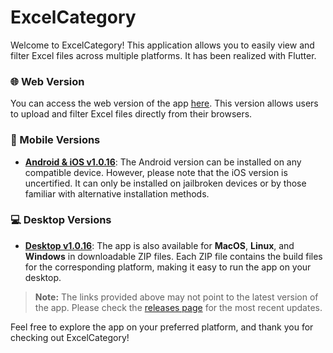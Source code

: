 # ExcelCategory

Welcome to ExcelCategory! This application allows you to easily view and filter Excel files across multiple platforms. It has been realized with Flutter.

### 🌐 Web Version
You can access the web version of the app [here](https://excelcategory.web.app). This version allows users to upload and filter Excel files directly from their browsers.

### 📱 Mobile Versions
- **[Android & iOS v1.0.16](https://github.com/Pablo-gitub/excel_category/releases/tag/v1.0.16)**: The Android version can be installed on any compatible device. However, please note that the iOS version is uncertified. It can only be installed on jailbroken devices or by those familiar with alternative installation methods.

### 💻 Desktop Versions
- **[Desktop v1.0.16](https://github.com/Pablo-gitub/excel_category/releases/tag/desktop-v1.0.16)**: The app is also available for **MacOS**, **Linux**, and **Windows** in downloadable ZIP files. Each ZIP file contains the build files for the corresponding platform, making it easy to run the app on your desktop.

> **Note:** The links provided above may not point to the latest version of the app. Please check the [releases page](https://github.com/Pablo-gitub/excel_category/releases) for the most recent updates.

Feel free to explore the app on your preferred platform, and thank you for checking out ExcelCategory!
